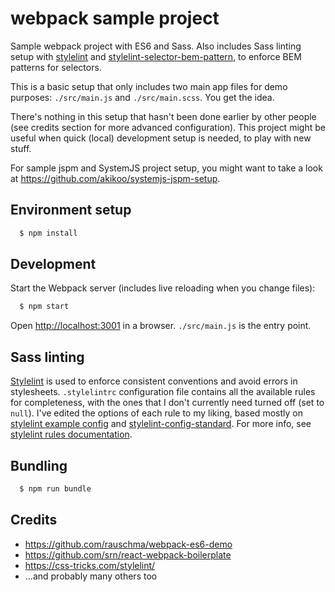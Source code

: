 # webpack sample project 
 
Sample webpack project with ES6 and Sass. Also includes Sass linting setup with [stylelint](https://github.com/stylelint/stylelint) and [stylelint-selector-bem-pattern](https://github.com/davidtheclark/stylelint-selector-bem-pattern), to enforce BEM patterns for selectors.

This is a basic setup that only includes two main app files for demo purposes: `./src/main.js` and `./src/main.scss`. You get the idea.

There's nothing in this setup that hasn't been done earlier by other people (see credits section for more advanced configuration).
This project might be useful when quick (local) development setup is needed, to play with new stuff.

For sample jspm and SystemJS project setup, you might want to take a look at https://github.com/akikoo/systemjs-jspm-setup.

## Environment setup 

```sh
  $ npm install
```

## Development

Start the Webpack server (includes live reloading when you change files):

```sh
  $ npm start
```

Open [http://localhost:3001](http://localhost:3001) in a browser. `./src/main.js` is the entry point.

## Sass linting

[Stylelint](http://stylelint.io/) is used to enforce consistent conventions and avoid errors in stylesheets.
`.stylelintrc` configuration file contains all the available rules for completeness, with the ones that I don't currently need turned off (set to `null`).
I've edited the options of each rule to my liking, based mostly on [stylelint example config](http://stylelint.io/user-guide/example-config/) and [stylelint-config-standard](https://github.com/stylelint/stylelint-config-standard).
For more info, see [stylelint rules documentation](https://github.com/stylelint/stylelint/blob/master/docs/user-guide/rules.md).

## Bundling 

```sh
  $ npm run bundle
```

## Credits

- https://github.com/rauschma/webpack-es6-demo
- https://github.com/srn/react-webpack-boilerplate
- https://css-tricks.com/stylelint/
- ...and probably many others too